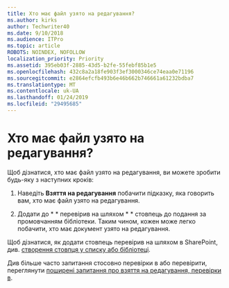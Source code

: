 ```yaml
---
title: Хто має файл узято на редагування?
ms.author: kirks
author: Techwriter40
ms.date: 9/10/2018
ms.audience: ITPro
ms.topic: article
ROBOTS: NOINDEX, NOFOLLOW
localization_priority: Priority
ms.assetid: 395eb03f-2885-43d5-b2fe-55febf85b1e5
ms.openlocfilehash: 432c8a2a18fe903f3ef3000346ce74eaa0e71196
ms.sourcegitcommit: e2864efcfb493b6e46b662b746661a61232bdba7
ms.translationtype: MT
ms.contentlocale: uk-UA
ms.lasthandoff: 01/24/2019
ms.locfileid: "29495685"
---
```

# <a name="who-has-a-file-checked-out"></a>Хто має файл узято на редагування?

Щоб дізнатися, хто має файл узято на редагування, ви можете зробити будь-яку з наступних кроків:
  
1. Наведіть **Взяття на редагування** побачити підказку, яка говорить вам, хто має файл узято на редагування. 
    
2. Додати до * * перевірив на шляхом * * стовпець до подання за промовчанням бібліотеки. Таким чином, кожен може легко побачити, хто має документ узято на редагування. 
    
Щоб дізнатися, як додати стовпець перевірив на шляхом в SharePoint, див. [створення стовпця у списку або бібліотеці](https://go.microsoft.com/fwlink/?linkid=2019591). 
  
Див більше часто запитання стосовно перевірки в або перевірити, переглянути [поширені запитання про взяття на редагування, перевірки в](https://go.microsoft.com/fwlink/?linkid=2018786).
  

